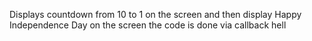 Displays countdown from 10 to 1 on the screen and then display Happy Independence Day on the screen the code is done via callback hell
